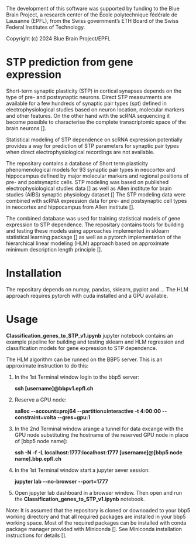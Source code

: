 The development of this software was supported by funding to the Blue Brain Project, a research center of the École polytechnique fédérale de Lausanne (EPFL), from the Swiss government’s ETH Board of the Swiss Federal Institutes of Technology.

Copyright (c) 2024 Blue Brain Project/EPFL

# STP prediction from gene expression

Short-term synaptic plasticity (STP) in cortical synapses depends on the type of pre- and postsynaptic neurons.
Direct STP measurments are available for a few hundreds of synaptic pair types (spt) defined in electrophysiological studies
based on neuron location, molecular markers and other features.
On the other hand with the scRNA sequencing it become possible to characterise the complete transcriptomic space of the brain
neurons [].

Statistical modeling of STP dependence on scRNA expression potentially provides a way for prediction of STP parameters for
synaptic pair types when direct electrophysiological recordings are not available. 

The repositary contains a database of Short term plasticity phenomenological models for 93 synaptic pair types in neocortex and
hippocampus defined by major molecular markers and regional positions of pre- and postsynaptic cells. STP modeling was based on 
published electrophysiological studies data [] as well as Allen institute for brain studies (AIBS) synaptic physiology dataset []
The STP modeling data were combined with scRNA expression data for pre- and postsynaptic cell types in neocortex and hippocampus
from Allen institute []. 

The combined database was used for training statistical models of gene expression to STP dependence. The repositary contains 
tools for building and testing these models using approaches implemented in sklearn statistical learning package [] as well as a
pytorch implementation of the hierarchical linear modeling (HLM) approach based on approximate minimum description length principle [].

# Installation

The repositary depends on numpy, pandas, sklearn, pyplot and ...
The HLM approach requires pytorch with cuda installed and a GPU available. 

# Usage

**Classification_genes_to_STP_v1.ipynb** jupyter notebook contains an example pipeline for building and testing sklearn and HLM
regression and classification models for gene expression to STP dependence. 

The HLM algorithm can be runned on the BBP5 server. 
This is an approximate instruction to do this:
1. In the 1st Terminal window login to the bbp5 server:

    **ssh [username]@bbpv1.epfl.ch**
2. Reserve a GPU node:

    **salloc --account=proj64 --partition=interactive -t 4:00:00 --**
    **constraint=volta --gres=gpu:1**
3. In the 2nd Terminal window arange a tunnel for data excange with the GPU node substituting the hostname of the reserved GPU node
in place of [bbp5 node name]: 

    **ssh -N -f -L localhost:1777:localhost:1777 [username]@[bbp5 node name].bbp.epfl.ch**

4. In the 1st Terminal window start a jupyter sever session:

    **jupyter lab --no-browser --port=1777**
5. Open jupyter lab dashboard in a browser window. Then open and run the **Classification_genes_to_STP_v1.ipynb** notebook.

Note: It is assumed that the repository is cloned or downoaded to your bbp5 working directory and that all required packages are installed
in your bbp5 working space. Most of the required packages can be installed with conda package manager provided with Miniconda []. See
Miniconda installation instructions for details [].



 
